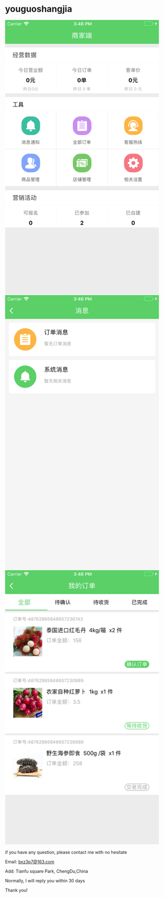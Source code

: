 # youguoshangjia

![image](https://github.com/JaneMayan/youguoshangjia/blob/master/1.png)
![image](https://github.com/JaneMayan/youguoshangjia/blob/master/2.png)
![image](https://github.com/JaneMayan/youguoshangjia/blob/master/3.png)


if you have any question, please contact me with no hesitate

Email: bxz3p7@163.com


Add: Tianfu square Park, ChengDu,China


Normally, I will reply you within 30 days


Thank you!
